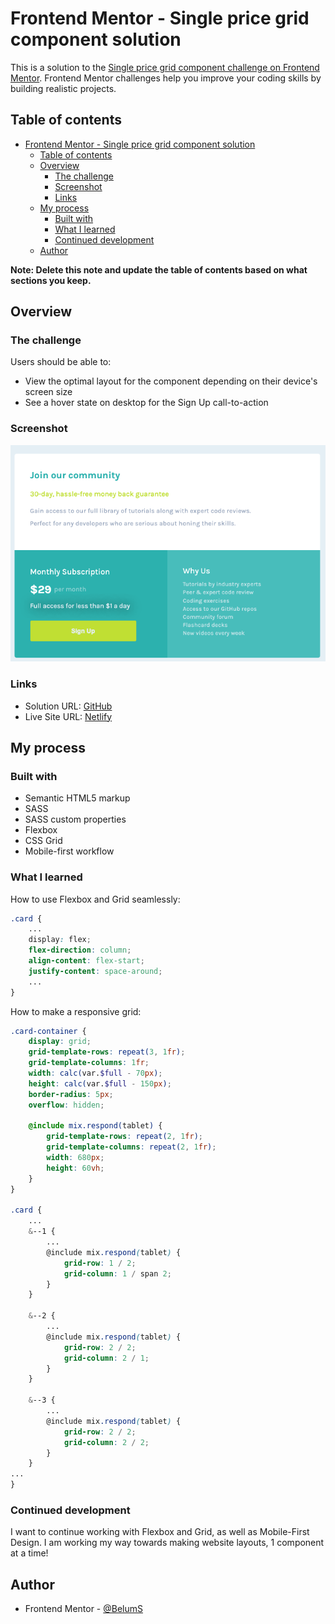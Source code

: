 # Frontend Mentor - Single price grid component solution

This is a solution to the [Single price grid component challenge on Frontend Mentor](https://www.frontendmentor.io/challenges/single-price-grid-component-5ce41129d0ff452fec5abbbc). Frontend Mentor challenges help you improve your coding skills by building realistic projects. 

## Table of contents

- [Frontend Mentor - Single price grid component solution](#frontend-mentor---single-price-grid-component-solution)
  - [Table of contents](#table-of-contents)
  - [Overview](#overview)
    - [The challenge](#the-challenge)
    - [Screenshot](#screenshot)
    - [Links](#links)
  - [My process](#my-process)
    - [Built with](#built-with)
    - [What I learned](#what-i-learned)
    - [Continued development](#continued-development)
  - [Author](#author)

**Note: Delete this note and update the table of contents based on what sections you keep.**

## Overview

### The challenge

Users should be able to:

- View the optimal layout for the component depending on their device's screen size
- See a hover state on desktop for the Sign Up call-to-action

### Screenshot

![](./images/ss.png)

### Links

- Solution URL: [GitHub](https://github.com/BelumS/frontend-mentor-challenges/tree/main/single-price-grid)
- Live Site URL: [Netlify](https://deft-nougat-3caf96.netlify.app)

## My process

### Built with

- Semantic HTML5 markup
- SASS
- SASS custom properties
- Flexbox
- CSS Grid
- Mobile-first workflow

### What I learned

How to use Flexbox and Grid seamlessly:
```scss
.card {
    ...
    display: flex;
    flex-direction: column;
    align-content: flex-start;
    justify-content: space-around;
    ...
}
```

How to make a responsive grid:

```scss
.card-container {
    display: grid;
    grid-template-rows: repeat(3, 1fr);
    grid-template-columns: 1fr;
    width: calc(var.$full - 70px);
    height: calc(var.$full - 150px);
    border-radius: 5px;
    overflow: hidden;

    @include mix.respond(tablet) {
        grid-template-rows: repeat(2, 1fr);
        grid-template-columns: repeat(2, 1fr);
        width: 680px;
        height: 60vh;
    }
}

.card {
    ...
    &--1 {
        ...
        @include mix.respond(tablet) {
            grid-row: 1 / 2;
            grid-column: 1 / span 2;
        }
    }

    &--2 {
        ...
        @include mix.respond(tablet) {
            grid-row: 2 / 2;
            grid-column: 2 / 1;
        }
    }

    &--3 {
        ...
        @include mix.respond(tablet) {
            grid-row: 2 / 2;
            grid-column: 2 / 2;
        }
    }
...
}
```

### Continued development

I want to continue working with Flexbox and Grid, as well as Mobile-First Design. I am working my way towards making website layouts, 1 component at a time!

## Author

- Frontend Mentor - [@BelumS](https://www.frontendmentor.io/profile/BelumS)

